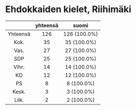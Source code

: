 # Ehdokkaiden kielet, Riihimäki

| |yhteensä|suomi|
|:---:|:---:|:---:|
|Yhteensä|126|126 (100.0%)|
|Kok.|35|35 (100.0%)|
|Vas.|27|27 (100.0%)|
|SDP|25|25 (100.0%)|
|Vihr.|14|14 (100.0%)|
|KD|12|12 (100.0%)|
|PS|8|8 (100.0%)|
|Kesk.|3|3 (100.0%)|
|Liik.|2|2 (100.0%)|

